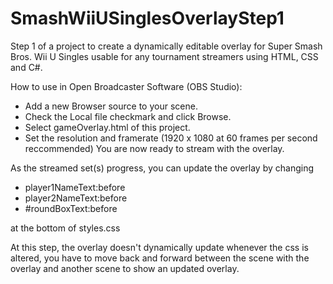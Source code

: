 # SmashWiiUSinglesOverlayStep1
Step 1 of a project to create a dynamically editable overlay for Super Smash Bros. Wii U Singles usable for any tournament streamers using HTML, CSS and C#.

How to use in Open Broadcaster Software (OBS Studio):
- Add a new Browser source to your scene.
- Check the Local file checkmark and click Browse.
- Select gameOverlay.html of this project.
- Set the resolution and framerate (1920 x 1080 at 60 frames per second reccommended)
You are now ready to stream with the overlay.

As the streamed set(s) progress, you can update the overlay by changing
- player1NameText:before
- player2NameText:before
- #roundBoxText:before

at the bottom of styles.css

At this step, the overlay doesn't dynamically update whenever the css is altered, you have to move back and forward between the scene with the overlay and another scene to show an updated overlay.
